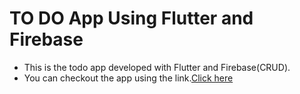 # TO DO App Using Flutter and Firebase
* This is the todo app developed with Flutter and Firebase(CRUD). 
* You can checkout the app using the link.[Click here](https://drive.google.com/file/d/1n3mXDZpceT88OGURXGPKRfzVyxVzYBT0/view?usp=sharing)

